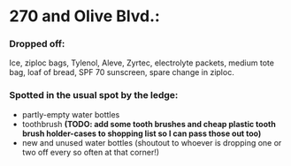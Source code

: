 # 270 and Olive Blvd.:

### Dropped off: 
Ice, ziploc bags, Tylenol, Aleve, Zyrtec, electrolyte packets, medium tote bag, loaf of bread, SPF 70 sunscreen, spare change in ziploc. 

### Spotted in the usual spot by the ledge:
- partly-empty water bottles
- toothbrush **(TODO: add some tooth brushes and cheap plastic tooth brush holder-cases to shopping list so I can pass those out too)**
- new and unused water bottles (shoutout to whoever is dropping one or two off every so often at that corner!)
